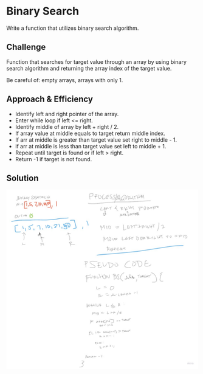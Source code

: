 # Binary Search
<!-- Short summary or background information -->
Write a function that utilizes binary search algorithm.

## Challenge
<!-- Description of the challenge -->
Function that searches for target value through an array by using binary search algorithm and returning the array index of the target value.

Be careful of: empty arrays, arrays with only 1.

## Approach & Efficiency
<!-- What approach did you take? Why? What is the Big O space/time for this approach? -->

- Identify left and right pointer of the array.
- Enter while loop if left <= right.
- Identify middle of array by left + right / 2.
- If array value at middle equals to target return middle index.
- If arr at middle is greater than target value set right to middle - 1.
- if arr at middle is less than target value set left to middle + 1.
- Repeat until target is found or if left > right.
- Return -1 if target is not found.

## Solution
<!-- Embedded whiteboard image -->

![Binary Search](./assets/binary-search.jpg)
